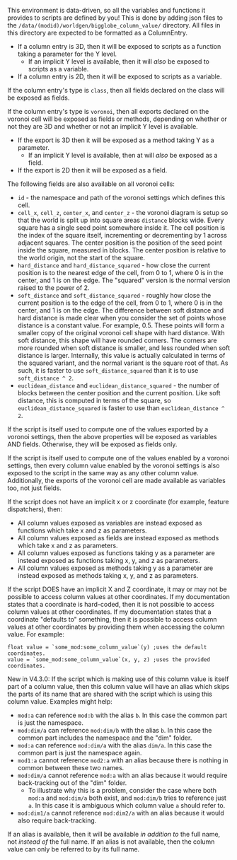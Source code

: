 This environment is data-driven, so all the variables and functions it provides to scripts are defined by you! This is done by adding json files to the `/data/(modid)/worldgen/bigglobe_column_value/` directory. All files in this directory are expected to be formatted as a ColumnEntry.
* If a column entry is 3D, then it will be exposed to scripts as a function taking a parameter for the Y level.
	* If an implicit Y level is available, then it will *also* be exposed to scripts as a variable.
* If a column entry is 2D, then it will be exposed to scripts as a variable.

If the column entry's type is `class`, then all fields declared on the class will be exposed as fields.

If the column entry's type is `voronoi`, then all exports declared on the voronoi cell will be exposed as fields or methods, depending on whether or not they are 3D and whether or not an implicit Y level is available.
* If the export is 3D then it will be exposed as a method taking Y as a parameter.
	* If an implicit Y level is available, then at will *also* be exposed as a field.
* If the export is 2D then it will be exposed as a field.

The following fields are also available on all voronoi cells:
* `id` - the namespace and path of the voronoi settings which defines this cell.
* `cell_x`, `cell_z`, `center_x`, and `center_z` - the voronoi diagram is setup so that the world is split up into square areas `distance` blocks wide. Every square has a single seed point somewhere inside it. The cell position is the index of the square itself, incrementing or decrementing by 1 across adjacent squares. The center position is the position of the seed point inside the square, measured in blocks. The center position is relative to the world origin, not the start of the square.
* `hard_distance` and `hard_distance_squared` - how close the current position is to the nearest edge of the cell, from 0 to 1, where 0 is in the center, and 1 is on the edge. The "squared" version is the normal version raised to the power of 2.
* `soft_distance` and `soft_distance_squared` - roughly how close the current position is to the edge of the cell, from 0 to 1, where 0 is in the center, and 1 is on the edge. The difference between soft distance and hard distance is made clear when you consider the set of points whose distance is a constant value. For example, 0.5. These points will form a smaller copy of the original voronoi cell shape with hard distance. With soft distance, this shape will have rounded corners. The corners are more rounded when soft distance is smaller, and less rounded when soft distance is larger. Internally, this value is actually calculated in terms of the squared variant, and the normal variant is the square root of that. As such, it is faster to use `soft_distance_squared` than it is to use `soft_distance ^ 2`.
* `euclidean_distance` and `euclidean_distance_squared` - the number of blocks between the center position and the current position. Like soft distance, this is computed in terms of the square, so `euclidean_distance_squared` is faster to use than `euclidean_distance ^ 2`.

If the script is itself used to compute one of the values exported by a voronoi settings, then the above properties will be exposed as variables AND fields. Otherwise, they will be exposed as fields only.

If the script is itself used to compute one of the values enabled by a voronoi settings, then every column value enabled by the voronoi settings is also exposed to the script in the same way as any other column value. Additionally, the exports of the voronoi cell are made available as variables too, not just fields.

If the script does not have an implicit x or z coordinate (for example, feature dispatchers), then:
* All column values exposed as variables are instead exposed as functions which take x and z as parameters.
* All column values exposed as fields are instead exposed as methods which take x and z as parameters.
* All column values exposed as functions taking y as a parameter are instead exposed as functions taking x, y, and z as parameters.
* All column values exposed as methods taking y as a parameter are instead exposed as methods taking x, y, and z as parameters.

If the script DOES have an implicit X and Z coordinate, it may or may not be possible to access column values at other coordinates. If my documentation states that a coordinate is hard-coded, then it is not possible to access column values at other coordinates. If my documentation states that a coordinate "defaults to" something, then it is possible to access column values at other coordinates by providing them when accessing the column value. For example:
```
float value = `some_mod:some_column_value`(y) ;uses the default coordinates.
value = `some_mod:some_column_value`(x, y, z) ;uses the provided coordinates.
```

New in V4.3.0: If the script which is making use of this column value is itself part of a column value, then this column value will have an alias which skips the parts of its name that are shared with the script which is using this column value. Examples might help:
* `mod:a` can reference `mod:b` with the alias `b`. In this case the common part is just the namespace.
* `mod:dim/a` can reference `mod:dim/b` with the alias `b`. In this case the common part includes the namespace and the "dim" folder.
* `mod:a` can reference `mod:dim/a` with the alias `dim/a`. In this case the common part is just the namespace again.
* `mod1:a` cannot reference `mod2:a` with an alias because there is nothing in common between these two names.
* `mod:dim/a` cannot reference `mod:a` with an alias because it would require back-tracking out of the "dim" folder.
	* To illustrate why this is a problem, consider the case where both `mod:a` and `mod:dim/a` both exist, and `mod:dim/b` tries to reference just `a`. In this case it is ambiguous which column value `a` should refer to.
* `mod:dim1/a` cannot reference `mod:dim2/a` with an alias because it would also require back-tracking.

If an alias is available, then it will be available *in addition to* the full name, not *instead of* the full name. If an alias is not available, then the column value can only be referred to by its full name.